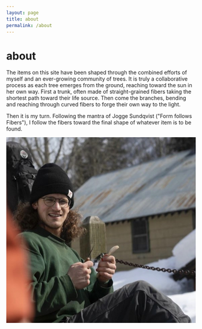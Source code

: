 ```yaml
---
layout: page
title: about
permalink: /about
---
```


# about

The items on this site have been shaped through the combined efforts of myself and an ever-growing community of trees. It is truly a collaborative process as each tree emerges from the ground, reaching toward the sun in her own way. First a trunk, often made of straight-grained fibers taking the shortest path toward their life source. Then come the branches, bending and reaching through curved fibers to forge their own way to the light. 

Then it is my turn. Following the mantra of Jogge Sundqvist ("Form follows Fibers"), I follow the fibers toward the final shape of whatever item is to be found.

![Me!](/assets/img/me.jpg)
